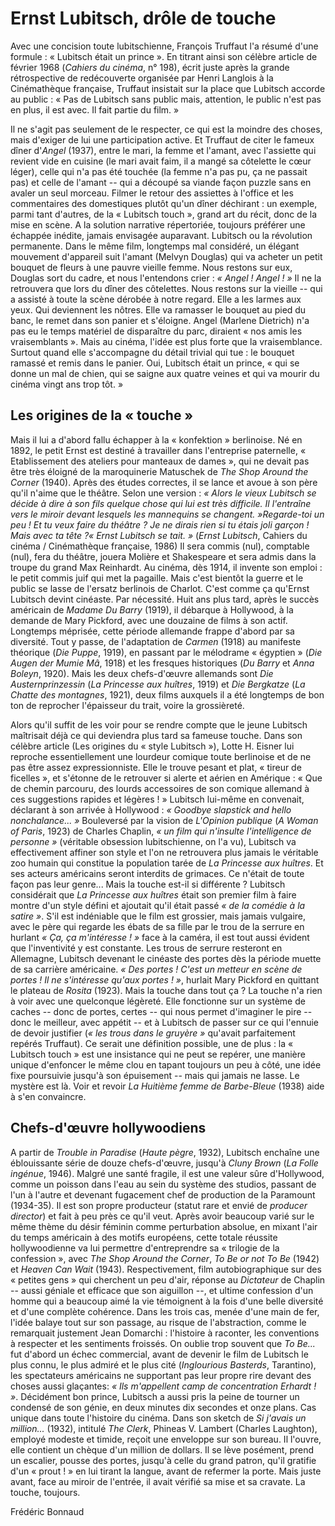 # Ernst Lubitsch, drôle de touche

Avec une concision toute lubitschienne, François Truffaut l'a résumé d'une formule : « Lubitsch était un prince ». En titrant ainsi son célèbre article de février 1968 (_Cahiers du cinéma_, n° 198), écrit juste après la grande rétrospective de redécouverte organisée par Henri Langlois à la Cinémathèque française, Truffaut insistait sur la place que Lubitsch accorde au public : « Pas de Lubitsch sans public mais, attention, le public n'est pas en plus, il est avec. Il fait partie du film. »

Il ne s'agit pas seulement de le respecter, ce qui est la moindre des choses, mais d'exiger de lui une participation active. Et Truffaut de citer le fameux dîner d'_Angel_ (1937), entre le mari, la femme et l'amant, avec l'assiette qui revient vide en cuisine (le mari avait faim, il a mangé sa côtelette le cœur léger), celle qui n'a pas été touchée (la femme n'a pas pu, ça ne passait pas) et celle de l'amant -- qui a découpé sa viande façon puzzle sans en avaler un seul morceau. Filmer le retour des assiettes à l'office et les commentaires des domestiques plutôt qu'un dîner déchirant : un exemple, parmi tant d'autres, de la « Lubitsch touch », grand art du récit, donc de la mise en scène. A la solution narrative répertoriée, toujours préférer une échappée inédite, jamais envisagée auparavant. Lubitsch ou la révolution permanente. Dans le même film, longtemps mal considéré, un élégant mouvement d'appareil suit l'amant (Melvyn Douglas) qui va acheter un petit bouquet de fleurs à une pauvre vieille femme. Nous restons sur eux, Douglas sort du cadre, et nous l'entendons crier : _« Angel ! Angel ! »_ Il ne la retrouvera que lors du dîner des côtelettes. Nous restons sur la vieille -- qui a assisté à toute la scène dérobée à notre regard. Elle a les larmes aux yeux. Qui deviennent les nôtres. Elle va ramasser le bouquet au pied du banc, le remet dans son panier et s'éloigne. Angel (Marlene Dietrich) n'a pas eu le temps matériel de disparaître du parc, diraient « nos amis les vraisemblants ». Mais au cinéma, l'idée est plus forte que la vraisemblance. Surtout quand elle s'accompagne du détail trivial qui tue : le bouquet ramassé et remis dans le panier. Oui, Lubitsch était un prince, « qui se donne un mal de chien, qui se saigne aux quatre veines et qui va mourir du cinéma vingt ans trop tôt. »

## Les origines de la « touche »

Mais il lui a d'abord fallu échapper à la « konfektion » berlinoise. Né en 1892, le petit Ernst est destiné à travailler dans l'entreprise paternelle, « Etablissement des ateliers pour manteaux de dames », qui ne devait pas être très éloigné de la maroquinerie Matuschek de _The Shop Around the Corner_ (1940). Après des études correctes, il se lance et avoue à son père qu'il n'aime que le théâtre. Selon une version : _« Alors le vieux Lubitsch se décide à dire à son fils quelque chose qui lui est très difficile. Il l'entraîne vers le miroir devant lesquels les mannequins se changent. »Regarde-toi un peu ! Et tu veux faire du théâtre ? Je ne dirais rien si tu étais joli garçon ! Mais avec ta tête ?« Ernst Lubitsch se tait. »_ (_Ernst Lubitsch_, Cahiers du cinéma / Cinémathèque française, 1986) Il sera commis (nul), comptable (nul), fera du théâtre, jouera Molière et Shakespeare et sera admis dans la troupe du grand Max Reinhardt. Au cinéma, dès 1914, il invente son emploi : le petit commis juif qui met la pagaille. Mais c'est bientôt la guerre et le public se lasse de l'ersatz berlinois de Charlot. C'est comme ça qu'Ernst Lubitsch devint cinéaste. Par nécessité. Huit ans plus tard, après le succès américain de _Madame Du Barry_ (1919), il débarque à Hollywood, à la demande de Mary Pickford, avec une douzaine de films à son actif. Longtemps méprisée, cette période allemande frappe d'abord par sa diversité. Tout y passe, de l'adaptation de _Carmen_ (1918) au manifeste théorique (_Die Puppe_, 1919), en passant par le mélodrame « égyptien » (_Die Augen der Mumie Mâ_, 1918) et les fresques historiques (_Du Barry_ et _Anna Boleyn_, 1920). Mais les deux chefs-d'œuvre allemands sont _Die Austernprinzessin_ (_La Princesse aux huîtres_, 1919) et _Die Bergkatze_ (_La Chatte des montagnes_, 1921), deux films auxquels il a été longtemps de bon ton de reprocher l'épaisseur du trait, voire la grossièreté.

Alors qu'il suffit de les voir pour se rendre compte que le jeune Lubitsch maîtrisait déjà ce qui deviendra plus tard sa fameuse touche. Dans son célèbre article (Les origines du « style Lubitsch »), Lotte H. Eisner lui reproche essentiellement une lourdeur comique toute berlinoise et de ne pas être assez expressionniste. Elle le trouve pesant et plat, « tireur de ficelles », et s'étonne de le retrouver si alerte et aérien en Amérique : « Que de chemin parcouru, des lourds accessoires de son comique allemand à ces suggestions rapides et légères ! » Lubitsch lui-même en convenait, déclarant à son arrivée à Hollywood : _« Goodbye slapstick and hello nonchalance... »_ Bouleversé par la vision de _L'Opinion publique_ (_A Woman of Paris_, 1923) de Charles Chaplin, _« un film qui n'insulte l'intelligence de personne »_ (véritable obsession lubitschienne, on l'a vu), Lubitsch va effectivement affiner son style et l'on ne retrouvera plus jamais le véritable zoo humain qui constitue la population tarée de _La Princesse aux huîtres_. Et ses acteurs américains seront interdits de grimaces. Ce n'était de toute façon pas leur genre... Mais la touche est-il si différente ? Lubitsch considérait que _La Princesse aux huîtres_ était son premier film à faire montre d'un style défini et ajoutait qu'il était passé _« de la comédie à la satire »_. S'il est indéniable que le film est grossier, mais jamais vulgaire, avec le père qui regarde les ébats de sa fille par le trou de la serrure en hurlant _« Ça, ça m'intéresse ! »_ face à la caméra, il est tout aussi évident que l'inventivité y est constante. Les trous de serrure resteront en Allemagne, Lubitsch devenant le cinéaste des portes dès la période muette de sa carrière américaine. _« Des portes ! C'est un metteur en scène de portes ! Il ne s'intéresse qu'aux portes ! »_, hurlait Mary Pickford en quittant le plateau de _Rosita_ (1923). Mais la touche dans tout ça ? La touche n'a rien à voir avec une quelconque légèreté. Elle fonctionne sur un système de caches -- donc de portes, certes -- qui nous permet d'imaginer le pire -- donc le meilleur, avec appétit -- et à Lubitsch de passer sur ce qui l'ennuie de devoir justifier (_« les trous dans le gruyère »_ qu'avait parfaitement repérés Truffaut). Ce serait une définition possible, une de plus : la « Lubitsch touch » est une insistance qui ne peut se repérer, une manière unique d'enfoncer le même clou en tapant toujours un peu à côté, une idée fixe poursuivie jusqu'à son épuisement -- mais qui jamais ne lasse. Le mystère est là. Voir et revoir _La Huitième femme de Barbe-Bleue_ (1938) aide à s'en convaincre.

## Chefs-d'œuvre hollywoodiens

A partir de _Trouble in Paradise_ (_Haute pègre_, 1932), Lubitsch enchaîne une éblouissante série de douze chefs-d'œuvre, jusqu'à _Cluny Brown_ (_La Folle ingénue_, 1946). Malgré une santé fragile, il est une valeur sûre d'Hollywood, comme un poisson dans l'eau au sein du système des studios, passant de l'un à l'autre et devenant fugacement chef de production de la Paramount (1934-35). Il est son propre producteur (statut rare et envié de _producer director_) et fait à peu près ce qu'il veut. Après avoir beaucoup varié sur le même thème du désir féminin comme perturbation absolue, en mixant l'air du temps américain à des motifs européens, cette totale réussite hollywoodienne va lui permettre d'entreprendre sa « trilogie de la confession », avec _The Shop Around the Corner_, _To Be or not To Be_ (1942) et _Heaven Can Wait_ (1943). Respectivement, film autobiographique sur des « petites gens » qui cherchent un peu d'air, réponse au _Dictateur_ de Chaplin -- aussi géniale et efficace que son aiguillon --, et ultime confession d'un homme qui a beaucoup aimé la vie témoignent à la fois d'une belle diversité et d'une complète cohérence. Dans les trois cas, menée d'une main de fer, l'idée balaye tout sur son passage, au risque de l'abstraction, comme le remarquait justement Jean Domarchi : l'histoire à raconter, les conventions à respecter et les sentiments froissés. On oublie trop souvent que _To Be..._ fut d'abord un échec commercial, avant de devenir le film de Lubitsch le plus connu, le plus admiré et le plus cité (_Inglourious Basterds_, Tarantino), les spectateurs américains ne supportant pas leur propre rire devant des choses aussi glaçantes: _« Ils m'appellent camp de concentration Erhardt ! »_. Décidément bon prince, Lubitsch a aussi pris la peine de tourner un condensé de son génie, en deux minutes dix secondes et onze plans. Cas unique dans toute l'histoire du cinéma. Dans son sketch de _Si j'avais un million..._ (1932), intitulé _The Clerk_, Phineas V. Lambert (Charles Laughton), employé modeste et timide, reçoit une enveloppe sur son bureau. Il l'ouvre, elle contient un chèque d'un million de dollars. Il se lève posément, prend un escalier, pousse des portes, jusqu'à celle du grand patron, qu'il gratifie d'un « prout ! » en lui tirant la langue, avant de refermer la porte. Mais juste avant, face au miroir de l'entrée, il avait vérifié sa mise et sa cravate. La touche, toujours.

Frédéric Bonnaud
